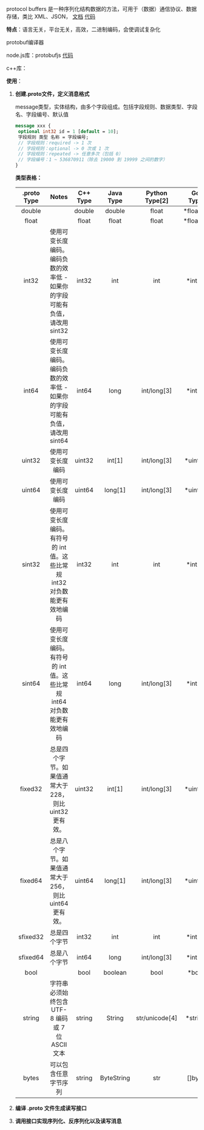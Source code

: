 protocol buffers 是一种序列化结构数据的方法，可用于（数据）通信协议、数据存储，类比 XML、JSON， [文档](https://developers.google.com/protocol-buffers/docs/overview) [代码](https://github.com/protocolbuffers/protobuf) 

**特点**：语言无关，平台无关，高效，二进制编码，会使调试复杂化

protobuf编译器

node.js库：protobufjs [代码](https://github.com/protobufjs/protobuf.js) 

c++库：

**使用**：

1. **创建.proto文件，定义消息格式**

   message类型，实体结构，由多个字段组成。包括字段规则、数据类型、字段名、字段编号、默认值

   ```protobuf
   message xxx {
   	optional int32 id = 1 [default = 10];
   	字段规则 类型 名称 = 字段编号;
   	// 字段规则：required -> 1 次
   	// 字段规则：optional -> 0 次或 1 次
   	// 字段规则：repeated -> 任意多次（包括 0）
   	// 字段编号：1 ~ 536870911（除去 19000 到 19999 之间的数字）
   }
   ```

   **类型表格：**

   | .proto Type |                            Notes                             | C++ Type | Java Type  | Python Type[2] | Go Type  |
   | :---------: | :----------------------------------------------------------: | :------: | :--------: | :------------: | :------: |
   |   double    |                                                              |  double  |   double   |     float      | *float64 |
   |    float    |                                                              |  float   |   float    |     float      | *float32 |
   |    int32    | 使用可变长度编码。编码负数的效率低 - 如果你的字段可能有负值，请改用 sint32 |  int32   |    int     |      int       |  *int32  |
   |    int64    | 使用可变长度编码。编码负数的效率低 - 如果你的字段可能有负值，请改用 sint64 |  int64   |    long    |  int/long[3]   |  *int64  |
   |   uint32    |                       使用可变长度编码                       |  uint32  |   int[1]   |  int/long[3]   | *uint32  |
   |   uint64    |                       使用可变长度编码                       |  uint64  |  long[1]   |  int/long[3]   | *uint64  |
   |   sint32    | 使用可变长度编码。有符号的 int 值。这些比常规 int32 对负数能更有效地编码 |  int32   |    int     |      int       |  *int32  |
   |   sint64    | 使用可变长度编码。有符号的 int 值。这些比常规 int64 对负数能更有效地编码 |  int64   |    long    |  int/long[3]   |  *int64  |
   |   fixed32   |    总是四个字节。如果值通常大于 228，则比 uint32 更有效。    |  uint32  |   int[1]   |  int/long[3]   | *uint32  |
   |   fixed64   |    总是八个字节。如果值通常大于 256，则比 uint64 更有效。    |  uint64  |  long[1]   |  int/long[3]   | *uint64  |
   |  sfixed32   |                         总是四个字节                         |  int32   |    int     |      int       |  *int32  |
   |  sfixed64   |                         总是八个字节                         |  int64   |    long    |  int/long[3]   |  *int64  |
   |    bool     |                                                              |   bool   |  boolean   |      bool      |  *bool   |
   |   string    |       字符串必须始终包含 UTF-8 编码或 7 位 ASCII 文本        |  string  |   String   | str/unicode[4] | *string  |
   |    bytes    |                     可以包含任意字节序列                     |  string  | ByteString |      str       |  []byte  |

   

2. **编译 .proto 文件生成读写接口**

   

3. **调用接口实现序列化、反序列化以及读写消息**

